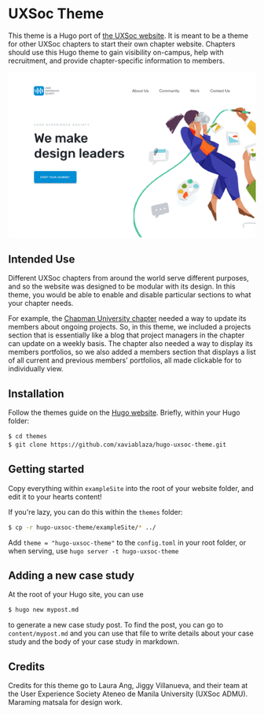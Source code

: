 # UXSoc Theme

This theme is a Hugo port of [the UXSoc website](https://www.figma.com/file/Vf6nbxqkHCDFzFrYn2z3Ux5W/UXSoc-Website). It is meant to be a theme for other UXSoc chapters to start their own chapter website. Chapters should use this Hugo theme to gain visibility on-campus, help with recruitment, and provide chapter-specific information to members.

![](images/screenshot.png)

## Intended Use

Different UXSoc chapters from around the world serve different purposes, and so the website was designed to be modular with its design. In this theme, you would be able to enable and disable particular sections to what your chapter needs.

For example, the [Chapman University chapter](https://www.facebook.com/UXSocChapmanU) needed a way to update its members about ongoing projects. So, in this theme, we included a projects section that is essentially like a blog that project managers in the chapter can update on a weekly basis. The chapter also needed a way to display its members portfolios, so we also added a members section that displays a list of all current and previous members' portfolios, all made clickable for to individually view.

## Installation

Follow the themes guide on the [Hugo website](https://gohugo.io/themes/installing-and-using-themes/). Briefly, within your Hugo folder:

```sh
$ cd themes
$ git clone https://github.com/xaviablaza/hugo-uxsoc-theme.git
```

## Getting started

Copy everything within `exampleSite` into the root of your website folder, and edit it to your hearts content!

If you're lazy, you can do this within the `themes` folder:
```sh
$ cp -r hugo-uxsoc-theme/exampleSite/* ../
```

Add `theme = "hugo-uxsoc-theme"` to the  `config.toml` in your root folder, or when serving, use `hugo server -t hugo-uxsoc-theme`

## Adding a new case study

At the root of your Hugo site, you can use
```sh
$ hugo new mypost.md
```
to generate a new case study post. To find the post, you can go to `content/mypost.md` and you can use that file to write details about your case study and the body of your case study in markdown.

## Credits

Credits for this theme go to Laura Ang, Jiggy Villanueva, and their team at the User Experience Society Ateneo de Manila University (UXSoc ADMU). Maraming matsala for design work.
